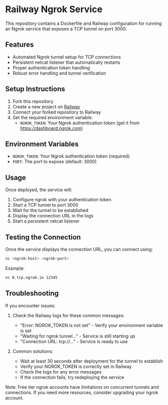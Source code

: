 # Railway Ngrok Service

This repository contains a Dockerfile and Railway configuration for running an Ngrok service that exposes a TCP tunnel on port 3000.

## Features

- Automated Ngrok tunnel setup for TCP connections
- Persistent netcat listener that automatically restarts
- Proper authentication token handling
- Robust error handling and tunnel verification

## Setup Instructions

1. Fork this repository
2. Create a new project on [Railway](https://railway.app)
3. Connect your forked repository to Railway
4. Set the required environment variable:
   - `NGROK_TOKEN`: Your Ngrok authentication token (get it from https://dashboard.ngrok.com)

## Environment Variables

- `NGROK_TOKEN`: Your Ngrok authentication token (required)
- `PORT`: The port to expose (default: 3000)

## Usage

Once deployed, the service will:
1. Configure ngrok with your authentication token
2. Start a TCP tunnel to port 3000
3. Wait for the tunnel to be established
4. Display the connection URL in the logs
5. Start a persistent netcat listener

## Testing the Connection

Once the service displays the connection URL, you can connect using:
```bash
nc <ngrok-host> <ngrok-port>
```

Example:
```bash
nc 0.tcp.ngrok.io 12345
```

## Troubleshooting

If you encounter issues:

1. Check the Railway logs for these common messages:
   - "Error: NGROK_TOKEN is not set" - Verify your environment variable is set
   - "Waiting for ngrok tunnel..." - Service is still starting up
   - "Connection URL: tcp://..." - Service is ready to use

2. Common solutions:
   - Wait at least 30 seconds after deployment for the tunnel to establish
   - Verify your NGROK_TOKEN is correctly set in Railway
   - Check the logs for any error messages
   - If the connection fails, try redeploying the service

Note: Free tier ngrok accounts have limitations on concurrent tunnels and connections. If you need more resources, consider upgrading your ngrok account.
